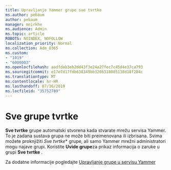 ```yaml
---
title: Upravljanje Yammer grupe sve tvrtke
ms.author: pebaum
author: pebaum
manager: mnirkhe
ms.audience: Admin
ms.topic: article
ROBOTS: NOINDEX, NOFOLLOW
localization_priority: Normal
ms.collection: Adm_O365
ms.custom:
- "1019"
- "6000003"
ms.openlocfilehash: aadfdab3eb2dd43f3e24a27fec7c45d4e37ca793
ms.sourcegitcommit: e17e7d17fdb638349bb320b318085138d18f284c
ms.translationtype: MT
ms.contentlocale: hr-HR
ms.lasthandoff: 07/16/2019
ms.locfileid: "35752789"
---
```

# <a name="all-company-group"></a>Sve grupe tvrtke

**Sve tvrtke** grupe automatski stvorena kada stvarate mrežu servisa Yammer. To je zadana sustava grupa ne može biti preimenovana ili izbrisana. Svima možete proknjižiti *Sve tvrtke** grupe, ali samo Yammer mrežni administratori mogu najave grupi. Koristite **Uvide grupe**za prikaz informacija o zaruke u grupi **Sve tvrtke** .

Za dodatne informacije pogledajte [Upravljanje grupe u servisu Yammer](https://support.office.com/article/Manage-a-group-in-Yammer-6e05c6d6-5548-4c88-89cd-e6757a514ef2)
